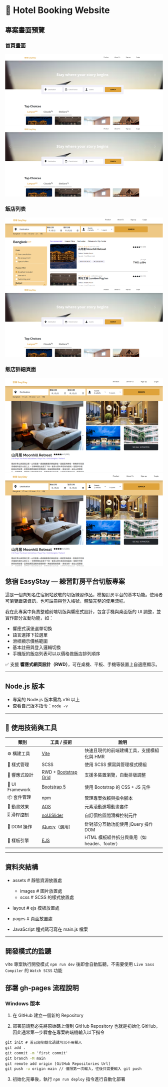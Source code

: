 # 🏨 Hotel Booking Website

## 專案畫面預覽

### 首頁畫面
![網頁版首頁預覽](assets/images/web-home-page.png)
![手機版首頁預覽](assets/images/web-home-page.png)

### 飯店列表
![網頁版訂房飯店列表](assets/images/web-hotel-list.png)
![手機版訂房飯店列表](assets/images/web-home-page.png)

### 飯店詳細頁面
![網頁版訂房飯店詳細頁面](assets/images/web-hotel-detail.png)
![手機版訂房飯店詳細頁面](assets/images/web-hotel-detail.png)

## 悠宿 EasyStay — 練習訂房平台切版專案
這是一個向知名住宿網站致敬的切版練習作品，模擬訂房平台的基本功能。使用者可瀏覽飯店資訊，也可註冊與登入帳號，體驗完整的使用流程。

我在此專案中負責整體前端切版與響應式設計，包含手機與桌面版的 UI 調整，並實作部分互動功能，如：
- 響應式漢堡選單切換
- 語言選擇下拉選單
- 滑桿顯示價格範圍
- 基本註冊與登入邏輯切換
- 手機版的飯店列表可以以價格做飯店排列順序

✅ 支援 **響應式網頁設計（RWD）**，可在桌機、平板、手機等裝置上自適應顯示。

---

## Node.js 版本
  - 專案的 Node.js 版本需為 v16 以上
  - 查看自己版本指令：`node -v`

---


## 🧰 使用技術與工具
| 類別 | 工具 / 技術 | 說明 |
|------|--------------|------|
| ⚙️ 構建工具 | [Vite](https://vitejs.dev/) | 快速且現代的前端建構工具，支援模組化與 HMR |
| 💅 樣式管理 | SCSS | 使用 SCSS 撰寫與管理樣式模組 |
| 📱 響應式設計 | RWD + [Bootstrap Grid](https://getbootstrap.com/docs/5.3/layout/grid/) | 支援多裝置瀏覽，自動排版調整 |
| 🎨 UI Framework | [Bootstrap 5](https://getbootstrap.com/) | 使用 Bootstrap 的 CSS + JS 元件 |
| 📦 套件管理 | npm | 管理專案依賴與指令腳本 |
| 🎯 動畫效果 | [AOS](https://michalsnik.github.io/aos/) | 元素滾動進場動畫套件 |
| 🎚️ 滑桿控制 | [noUiSlider](https://refreshless.com/nouislider/) | 自訂價格區間滑桿控制元件 |
| 🧰 DOM 操作 | [jQuery](https://jquery.com/)（選用） | 針對部分互動功能使用 jQuery 操作 DOM |
| 🧩 樣板引擎 | [EJS](https://ejs.co/) | HTML 模板組件拆分與重用（如 header、footer） |

---

## 資料夾結構
  - assets # 靜態資源放置處
    - images # 圖片放置處
    - scss # SCSS 的樣式放置處

  - layout # ejs 模板放置處
  - pages # 頁面放置處

- JavaScript 程式碼可寫在 main.js 檔案

---

## 開發模式的監聽
vite 專案執行開發模式 `npm run dev` 後即會自動監聽，不需要使用 `Live Sass Compiler` 的 `Watch SCSS` 功能


## 部署 gh-pages 流程說明
### Windows 版本
1. 在 GitHub 建立一個新的 Repository

2. 部署前請務必先將原始碼上傳到 GitHub Repository 也就是初始化 GitHub，因此通常第一步驟會在專案終端機輸入以下指令
```cmd
git init # 若已經初始化過就可以不用輸入
git add .
git commit -m 'first commit'
git branch -M main
git remote add origin [GitHub Repositories Url]
git push -u origin main // 僅限第一次輸入，往後只需要輸入 git push
```

3. 初始化完畢後，執行 `npm run deploy` 指令進行自動化部署
